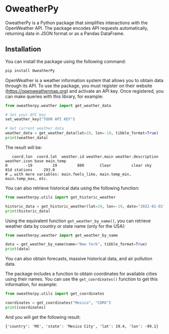 
# OweatherPy

OweatherPy is a Python package that simplifies interactions with the OpenWeather API. The package encodes API requests automatically, returning data in JSON format or as a Pandas DataFrame.

## Installation
You can install the package using the following command:

```bash
pip install OweatherPy
```

OpenWeather is a weather information system that allows you to obtain data through its API. To use the package, you must register on their website (https://openweathermap.org) and activate an API key. Once registered, you can make queries with this library, for example:

```python
from oweatherpy.weather import get_weather_data

# Set your API key
set_weather_key("YOUR API KEY")

# Get current weather data
weather_data = get_weather_data(lat=19, lon=-19, tibble_format=True)
print(weather_data)
```

The result will be:

```
   coord.lon  coord.lat  weather.id weather.main weather.description weather.icon base main.temp
0        -19         19         800       Clear         clear sky          01d stations     293.0
# … with more variables: main.feels_like, main.temp_min, main.temp_max, etc.
```

You can also retrieve historical data using the following function:

```python
from oweatherpy.utils import get_historic_weather

historic_data = get_historic_weather(lat=19, lon=-19, date="2022-01-01", tibble_format=True)
print(historic_data)
```

Using the equivalent function `get_weather_by_name()`, you can retrieve weather data by country or state name (only for the USA):

```python
from oweatherpy.weather import get_weather_by_name

data = get_weather_by_name(name="New York", tibble_format=True)
print(data)
```

You can also obtain forecasts, massive historical data, and air pollution data.

The package includes a function to obtain coordinates for available cities using their names. You can use the `get_coordinates()` function to get this information, for example:

```python
from oweatherpy.utils import get_coordinates

coordinates = get_coordinates("Mexico", "CDMX")
print(coordinates)
```

And you will get the following result:

```
{'country': 'MX', 'state': 'Mexico City', 'lat': 19.4, 'lon': -99.1}
```

